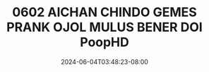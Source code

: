 --- 
title: "0602 AICHAN CHINDO GEMES PRANK OJOL MULUS BENER DOI  PoopHD"
description: "download bokeh 0602 AICHAN CHINDO GEMES PRANK OJOL MULUS BENER DOI  PoopHD tiktok    "
date: 2024-06-04T03:48:23-08:00
file_code: "3ungl9cwvsnv"
draft: false
cover: "7ovkascp6lh2i6z6.jpg"
tags: ["AICHAN", "CHINDO", "GEMES", "PRANK", "OJOL", "MULUS", "BENER", "DOI", "PoopHD", "bokep-indo", "bokep-viral", "bokep-ig"]
length: 2692
fld_id: "1483065"
foldername: "A prank"
categories: ["A prank"]
views: 0
---